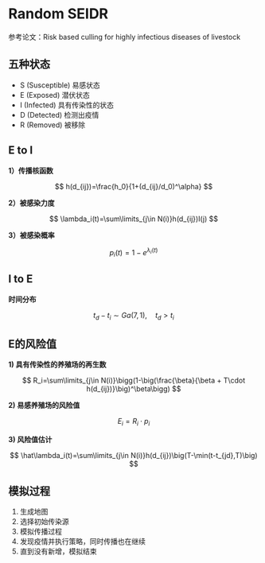 # Random SEIDR



参考论文：Risk based culling for highly infectious diseases of livestock



## 五种状态

- S (Susceptible) 易感状态
- E (Exposed) 潜伏状态
- I (Infected) 具有传染性的状态
- D (Detected) 检测出疫情
- R (Removed) 被移除



## E to I

**1）传播核函数**

$$
h(d_{ij})=\frac{h_0}{1+(d_{ij}/d_0)^\alpha}
$$

**2）被感染力度**

$$
\lambda_i(t)=\sum\limits_{j\in N(i)}h(d_{ij})I(j)
$$

**3）被感染概率**

$$
p_i(t)=1-e^{\lambda_i(t)}
$$


## I to E

**时间分布**

$$
t_d-t_i\sim Ga(7,1),\quad t_d>t_i
$$


## E的风险值

**1) 具有传染性的养殖场的再生数**

$$
R_i=\sum\limits_{j\in N(i)}\bigg(1-\big(\frac{\beta}{\beta + T\cdot h(d_{ij})}\big)^\beta\bigg)
$$

**2) 易感养殖场的风险值**

$$
E_i = R_i \cdot p_i 
$$

**3) 风险值估计** 

$$
\hat\lambda_i(t)=\sum\limits_{j\in N(i)}h(d_{ij})\big(T-\min(t-t_{jd},T)\big)
$$


## 模拟过程

1. 生成地图
2. 选择初始传染源
3. 模拟传播过程
4. 发现疫情并执行策略，同时传播也在继续
5. 直到没有新增，模拟结束



